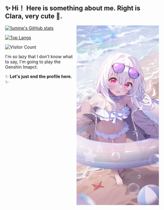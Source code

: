 ## ✨ Hi！ Here is something about me. Right is Clara, very cute 🤤.
<img align='right' src='./images/wife.jpg' width='270px' alt="wife's picture">
<!--画师推特名 Deyui，画的很可爱-->

[![1umine's GitHub stats](https://github-readme-stats.bakamelon.vercel.app/api?username=1umine)](https://github.com/anuraghazra/github-readme-stats)

[![Top Langs](https://github-readme-stats.bakamelon.vercel.app/api/top-langs/?username=1umine)](https://github.com/anuraghazra/github-readme-stats)

![Visitor Count](https://profile-counter.glitch.me/1umine/count.svg)

I'm so lazy that I don't know what to say, I'm going to play the Genshin Imapct. 

✨ **Let's just end the profile here.** ✨
